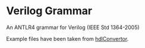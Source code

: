 # Verilog Grammar

An ANTLR4 grammar for Verilog (IEEE Std 1364-2005)

Example files have been taken from [hdlConvertor](https://github.com/Nic30/hdlConvertor/tree/master/tests/verilog).

